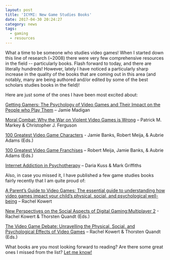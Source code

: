 ```yaml
---
layout: post
title: 'ICYMI: New Game Studies Books'
date: 2017-04-30 20:24:27
category: news
tags:
  - gaming
  - resources
---
```


What a time to be someone who studies video games! When I started down this line of research (~2008) there were very few comprehensive resources in the field -- particularly books. Flash forward to today, and there are literally hundreds! However, lately I have noticed a particularly sharp increase in the quality of the books that are coming out in this area (and notably, many are being authored and/or edited by some of the best scholars studies books in the field)!

Here are just some of the ones I have been most excited about:

[Getting Gamers: The Psychology of Video Games and Their Impact on the People who Play Them](https://www.amazon.com/Getting-Gamers-Psychology-Impact-People/dp/1442239999/ref=sr_1_1?s=books&ie=UTF8&qid=1493601301&sr=1-1&keywords=jamie+madigan) – Jamie Madigan

[Moral Combat: Why the War on Violent Video Games is Wrong](https://www.amazon.com/Moral-Combat-Violent-Video-Games/dp/1942952988/ref=sr_1_1?s=books&ie=UTF8&qid=1493601247&sr=1-1&keywords=moral+combat) – Patrick M. Markey & Christopher J. Ferguson

[100 Greatest Video Game Characters](https://www.amazon.com/100-Greatest-Video-Game-Characters/dp/1442278129/ref=sr_1_1?s=books&ie=UTF8&qid=1493601179&sr=1-1&keywords=100+greatest+video+game+characters) - Jamie Banks, Robert Meija, & Aubrie Adams (Eds.)

[100 Greatest Video Game Franchises](https://www.amazon.com/100-Greatest-Video-Game-Franchises/dp/1442278145/ref=sr_1_1?s=books&ie=UTF8&qid=1493601197&sr=1-1&keywords=100+greatest+video+game+franchises) – Robert Meija, Jamie Banks, & Aubrie Adams (Eds.)

[Internet Addiction in Psychotherapy](https://www.amazon.com/Internet-Addiction-Psychotherapy-Palgrave-Cyberpsychology/dp/1137465069/ref=asap_bc?ie=UTF8) – Daria Kuss & Mark Griffiths

Also, in case you missed it, I have published a few game studies books fairly recently that I am quite proud of:

[A Parent’s Guide to Video Games: The essential guide to understanding how video games impact your child’s physical, social, and psychological well-being](https://www.amazon.com/Parents-Guide-Video-Games-understanding/dp/1537359835/ref=sr_1_1?s=books&ie=UTF8&qid=1493601405&sr=1-1&keywords=a+parent%27s+guide+to+video+games) – Rachel Kowert

[New Perspectives on the Social Aspects of Digital Gaming:Multiplayer 2](https://www.amazon.com/Perspectives-Social-Aspects-Digital-Gaming-ebook/dp/B06W2H3GJ6/ref=sr_1_1?ie=UTF8&qid=1487235531&sr=8-1&keywords=quandt+multiplayer+2) - Rachel Kowert & Thorsten Quandt (Eds.)

[The Video Game Debate: Unravelling the Physical, Social, and Psychological Effects of Video Games](https://www.amazon.com/Video-Game-Debate-Unravelling-Psychological/dp/1138831638/ref=pd_sim_14_2?_encoding=UTF8&pd_rd_i=1138831638&pd_rd_r=0C59JRWFNSTR38FSSQDP&pd_rd_w=vCYtQ&pd_rd_wg=stx2U&psc=1&refRID=0C59JRWFNSTR38FSSQDP) – Rachel Kowert & Thorsten Quandt (Eds.)

What books are you most looking forward to reading? Are there some great ones I missed from the list? [Let me know!](mailto:rkowert@gmail.com)

